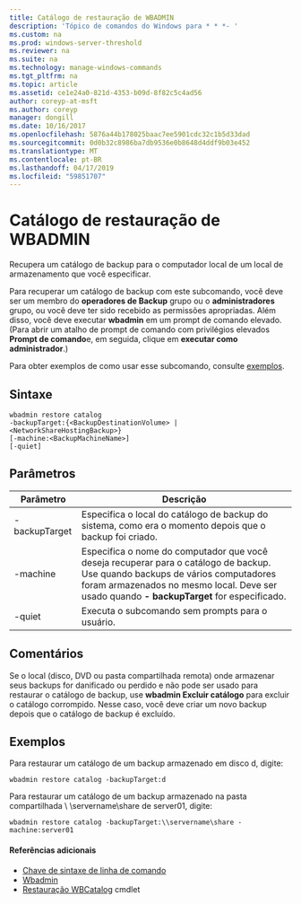 ```yaml
---
title: Catálogo de restauração de WBADMIN
description: 'Tópico de comandos do Windows para * * *- '
ms.custom: na
ms.prod: windows-server-threshold
ms.reviewer: na
ms.suite: na
ms.technology: manage-windows-commands
ms.tgt_pltfrm: na
ms.topic: article
ms.assetid: ce1e24a0-821d-4353-b09d-8f82c5c4ad56
author: coreyp-at-msft
ms.author: coreyp
manager: dongill
ms.date: 10/16/2017
ms.openlocfilehash: 5876a44b178025baac7ee5901cdc32c1b5d33dad
ms.sourcegitcommit: 0d0b32c8986ba7db9536e0b8648d4ddf9b03e452
ms.translationtype: MT
ms.contentlocale: pt-BR
ms.lasthandoff: 04/17/2019
ms.locfileid: "59851707"
---
```

# <a name="wbadmin-restore-catalog"></a>Catálogo de restauração de WBADMIN



Recupera um catálogo de backup para o computador local de um local de armazenamento que você especificar.

Para recuperar um catálogo de backup com este subcomando, você deve ser um membro do **operadores de Backup** grupo ou o **administradores** grupo, ou você deve ter sido recebido as permissões apropriadas. Além disso, você deve executar **wbadmin** em um prompt de comando elevado. (Para abrir um atalho de prompt de comando com privilégios elevados **Prompt de comando**e, em seguida, clique em **executar como administrador**.)

Para obter exemplos de como usar esse subcomando, consulte [exemplos](#BKMK_examples).

## <a name="syntax"></a>Sintaxe

```
wbadmin restore catalog
-backupTarget:{<BackupDestinationVolume> | <NetworkShareHostingBackup>}
[-machine:<BackupMachineName>]
[-quiet]
```

## <a name="parameters"></a>Parâmetros

|Parâmetro|Descrição|
|---------|-----------|
|-backupTarget|Especifica o local do catálogo de backup do sistema, como era o momento depois que o backup foi criado.|
|-machine|Especifica o nome do computador que você deseja recuperar para o catálogo de backup. Use quando backups de vários computadores foram armazenados no mesmo local. Deve ser usado quando **- backupTarget** for especificado.|
|-quiet|Executa o subcomando sem prompts para o usuário.|

## <a name="remarks"></a>Comentários

Se o local (disco, DVD ou pasta compartilhada remota) onde armazenar seus backups for danificado ou perdido e não pode ser usado para restaurar o catálogo de backup, use **wbadmin Excluir catálogo** para excluir o catálogo corrompido. Nesse caso, você deve criar um novo backup depois que o catálogo de backup é excluído.

## <a name="BKMK_examples"></a>Exemplos

Para restaurar um catálogo de um backup armazenado em disco d, digite:
```
wbadmin restore catalog -backupTarget:d
```
Para restaurar um catálogo de um backup armazenado na pasta compartilhada \\ \\servername\share de server01, digite:
```
wbadmin restore catalog -backupTarget:\\servername\share -machine:server01
```

#### <a name="additional-references"></a>Referências adicionais

-   [Chave de sintaxe de linha de comando](command-line-syntax-key.md)
-   [Wbadmin](wbadmin.md)
-   [Restauração WBCatalog](https://technet.microsoft.com/library/jj902437.aspx) cmdlet